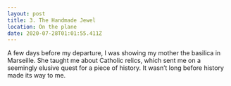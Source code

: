 ```yaml
---
layout: post
title: 3. The Handmade Jewel
location: On the plane
date: 2020-07-28T01:01:55.411Z
---
```

A few days before my departure, I was showing my mother the basilica in Marseille. She taught me about Catholic relics, which sent me on a seemingly elusive quest for a piece of history. It wasn’t long before history made its way to me.